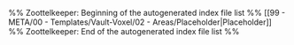 %% Zoottelkeeper: Beginning of the autogenerated index file list  %%
 [[99 - META/00 - Templates/Vault-Voxel/02 - Areas/Placeholder|Placeholder]]
%% Zoottelkeeper: End of the autogenerated index file list  %%

